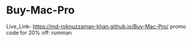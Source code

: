# Buy-Mac-Pro
Live_Link- https://md-roknuzzaman-khan.github.io/Buy-Mac-Pro/
promo code for 20% off: rumman

